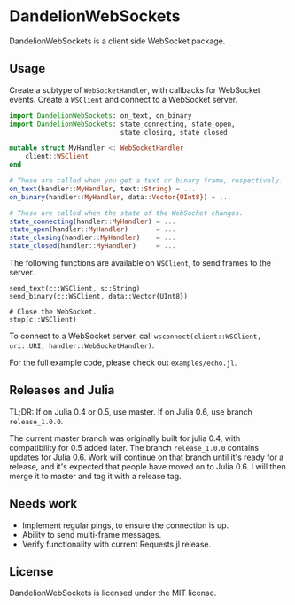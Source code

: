 # DandelionWebSockets
DandelionWebSockets is a client side WebSocket package.

## Usage
Create a subtype of `WebSocketHandler`, with callbacks for WebSocket events. Create a `WSClient` and
connect to a WebSocket server.

```julia
import DandelionWebSockets: on_text, on_binary
import DandelionWebSockets: state_connecting, state_open,
                            state_closing, state_closed

mutable struct MyHandler <: WebSocketHandler
    client::WSClient
end

# These are called when you get a text or binary frame, respectively.
on_text(handler::MyHandler, text::String) = ...
on_binary(handler::MyHandler, data::Vector{UInt8}) = ...

# These are called when the state of the WebSocket changes.
state_connecting(handler::MyHandler) = ...
state_open(handler::MyHandler)       = ...
state_closing(handler::MyHandler)    = ...
state_closed(handler::MyHandler)     = ...
```

The following functions are available on `WSClient`, to send frames to the server.

```
send_text(c::WSClient, s::String)
send_binary(c::WSClient, data::Vector{UInt8})

# Close the WebSocket.
stop(c::WSClient)
```

To connect to a WebSocket server, call
`wsconnect(client::WSClient, uri::URI, handler::WebSocketHandler)`.

For the full example code, please check out `examples/echo.jl`.

## Releases and Julia
TL;DR: If on Julia 0.4 or 0.5, use master. If on Julia 0.6, use branch
`release_1.0.0`.

The current master branch was originally built for julia 0.4, with compatibility
for 0.5 added later.
The branch `release_1.0.0` contains updates for Julia 0.6. Work will continue on
that branch until it's ready for a release, and it's expected that people have
moved on to Julia 0.6. I will then merge it to master and tag it with a release
tag.

## Needs work

- Implement regular pings, to ensure the connection is up.
- Ability to send multi-frame messages.
- Verify functionality with current Requests.jl release.

## License
DandelionWebSockets is licensed under the MIT license.
